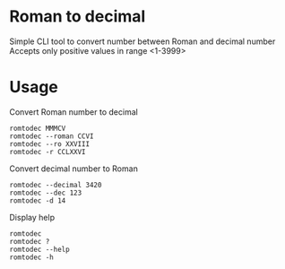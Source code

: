 # Roman to decimal
Simple CLI tool to convert number between Roman and decimal number<br>
Accepts only positive values in range <1-3999><br>

# Usage
Convert Roman number to decimal

    romtodec MMMCV
    romtodec --roman CCVI
    romtodec --ro XXVIII
    romtodec -r CCLXXVI

Convert decimal number to Roman

    romtodec --decimal 3420
    romtodec --dec 123
    romtodec -d 14

Display help

    romtodec
    romtodec ?
    romtodec --help
    romtodec -h
